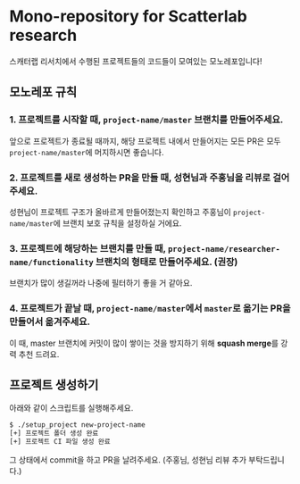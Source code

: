 # Mono-repository for Scatterlab research

스캐터랩 리서치에서 수행된 프로젝트들의 코드들이 모여있는 모노레포입니다!

## 모노레포 규칙

### 1. 프로젝트를 시작할 때, `project-name/master` 브랜치를 만들어주세요.

앞으로 프로젝트가 종료될 때까지, 해당 프로젝트 내에서 만들어지는 모든 PR은 모두 `project-name/master`에 머지하시면 좋습니다.

### 2. 프로젝트를 새로 생성하는 PR을 만들 때, 성현님과 주홍님을 리뷰로 걸어주세요.

성현님이 프로젝트 구조가 올바르게 만들어졌는지 확인하고 주홍님이 `project-name/master`에 브랜치 보호 규칙을 설정하실 거에요.

### 3. 프로젝트에 해당하는 브랜치를 만들 때, `project-name/researcher-name/functionality` 브랜치의 형태로 만들어주세요. (권장)

브랜치가 많이 생길꺼라 나중에 필터하기 좋을 거 같아요.

### 4. 프로젝트가 끝날 때, `project-name/master`에서 `master`로 옮기는 PR을 만들어서 옮겨주세요.

이 때, master 브랜치에 커밋이 많이 쌓이는 것을 방지하기 위해 **squash merge**를 강력 추천 드려요.

## 프로젝트 생성하기

아래와 같이 스크립트를 실행해주세요.

```sh
$ ./setup_project new-project-name
[+] 프로젝트 폴더 생성 완료
[+] 프로젝트 CI 파일 생성 완료
```

그 상태에서 commit을 하고 PR을 날려주세요. (주홍님, 성현님 리뷰 추가 부탁드립니다.)
